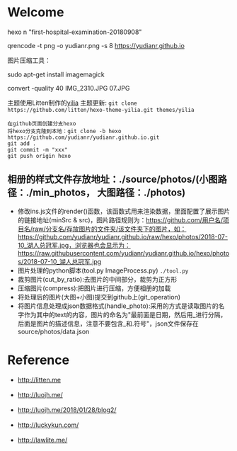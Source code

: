 Welcome
===========

hexo n "first-hospital-examination-20180908"

qrencode -t png -o yudianr.png -s 8 https://yudianr.github.io

图片压缩工具：

sudo apt-get install imagemagick

convert -quality 40 IMG_2310.JPG 07.JPG


主题使用Litten制作的[yilia](http://litten.me/2014/08/31/hexo-theme-yilia/)
主题更新: `git clone https://github.com/litten/hexo-theme-yilia.git themes/yilia`

```
在github页面创建分支hexo
将hexo分支克隆到本地：git clone -b hexo https://github.com/yudianr/yudianr.github.io.git
git add .
git commit -m "xxx"
git push origin hexo
```

## 相册的样式文件存放地址：./source/photos/(小图路径：./min_photos， 大图路径：./photos)
- 修改ins.js文件的render()函数，该函数式用来渲染数据，里面配置了展示图片的链接地址(minSrc & src)，图片路径规则为：https://github.com/用户名/项目名/raw/分支名/存放图片的文件夹/该文件夹下的图片，如：https://github.com/yudianr/yudianr.github.io/raw/hexo/photos/2018-07-10_湖人总冠军.jpg，浏览器也会显示为：https://raw.githubusercontent.com/yudianr/yudianr.github.io/hexo/photos/2018-07-10_湖人总冠军.jpg
- 图片处理的python脚本(tool.py  ImageProcess.py)    `./tool.py`
- 裁剪图片(cut_by_ratio):去图片的中间部分，裁剪为正方形
- 压缩图片(compress):把图片进行压缩，方便相册的加载
- 将处理后的图片(大图+小图)提交到github上(git_operation)
- 将图片信息处理成json数据格式(handle_photo):采用的方式是读取图片的名字作为其中的text的内容，图片的命名为"最前面是日期，然后用_进行分隔，后面是图片的描述信息，注意不要包含_和.符号"，json文件保存在source/photos/data.json

Reference
===========
- http://litten.me <br><br>
- http://luojh.me/ <br><br>
- http://luojh.me/2018/01/28/blog2/ <br><br>
- http://luckykun.com/ <br><br>
- http://lawlite.me/ <br><br>
